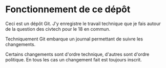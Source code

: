 # Fonctionnement de ce dépôt

Ceci est un dépôt Git. J'y enregistre le travail technique que je fais autour de la question des civtech pour le 18 en commun.

Techniquement Git embarque un journal permettant de suivre les changements.

Certains changements sont d'ordre technique, d'autres sont d'ordre politique. En tous les cas un changement fait est toujours inscrit.

